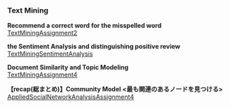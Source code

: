 ### Text Mining
**Recommend a correct word for the misspelled word**<br>
[TextMiningAssignment2](TextMiningAssignment2.ipynb)<br>

**the Sentiment Analysis and distinguishing positive review**<br>
[TextMiningSentimentAnalysis](TextMiningSentimentAnalysis.ipynb)<br>

**Document Similarity and Topic Modeling**<br>
[TextMiningAssignment4](TextMiningAssignment4.ipynb)<br>

**【recap(総まとめ)】Community Model <最も関連のあるノードを見つける>**<br>
[AppliedSocialNetworkAnalysisAssignment4](AppliedSocialNetworkAnalysisAssignment4.ipynb)<br>
